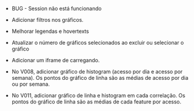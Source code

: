 - BUG - Session não está funcionando
- Adicionar filtros nos gráficos.
- Melhorar legendas e hovertexts
- Atualizar o número de gráficos selecionados ao excluir ou selecionar o gráfico
- Adicionar um iframe de carregando.

- No V008, adicionar gráfico de histogram (acesso por dia e acesso por semana). Os pontos do gráfico de linha são as médias de acesso por dia ou por semana.
- No V011, adicionar gráfico de linha e histogram em cada correlação. Os pontos do gráfico de linha são as médias de cada feature por acesso.